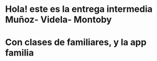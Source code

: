 # Hola! este es la entrega intermedia Muñoz- Videla- Montoby
# Con clases de familiares, y la app familia